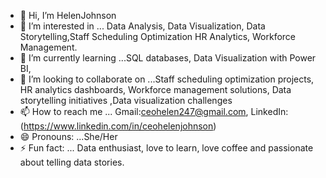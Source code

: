 - 👋 Hi, I’m HelenJohnson
- 👀 I’m interested in ... Data Analysis, Data Visualization, Data Storytelling,Staff Scheduling Optimization
HR Analytics, Workforce Management.
- 🌱 I’m currently learning ...SQL databases, Data Visualization with Power BI, 
- 💞️ I’m looking to collaborate on ...Staff scheduling optimization projects, HR analytics dashboards, Workforce management solutions, Data storytelling initiatives ,Data visualization challenges
- 📫 How to reach me ... Gmail:ceohelen247@gmail.com, LinkedIn:(https://www.linkedin.com/in/ceohelenjohnson)
- 😄 Pronouns: ...She/Her
- ⚡ Fun fact: ... Data enthusiast, love to learn, love coffee and passionate about telling data stories.
<!---
IamHelenJay/IamHelenJay is a ✨ special ✨ repository because its `README.md` (this file) appears on your GitHub profile.
You can click the Preview link to take a look at your changes.
--->
